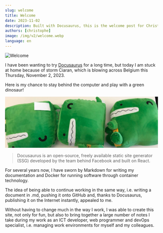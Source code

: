 ```yaml
---
slug: welcome
title: Welcome
date: 2023-11-02
description: Built with Docusaurus, this is the welcome post for Christophe Avonture's blog. Find a collection of personal notes on Markdown, Docker, PHP development, and devOps.
authors: [christophe]
image: /img/v2/welcome.webp
language: en
---
```

![Welcome](/img/v2/welcome.webp)

I have been wanting to try [Docusaurus](https://docusaurus.io/) for a long time, but today I am stuck at home because of storm Ciaran, which is blowing across Belgium this Thursday, November 2, 2023.

Here is my chance to stay behind the computer and play with a green dinosaur!

<!-- truncate -->

![Docusaurus Plushie](./images/docusaurus-plushie-banner.jpg)

> Docusaurus is an open-source, freely available static site generator (SSG) developed by the team behind Facebook and built on React.

For several years now, I have sworn by Markdown for writing my documentation and Docker for running software through container technology.

The idea of being able to continue working in the same way, i.e. writing a document in .md, pushing it onto GitHub and, thanks to Docusaurus, publishing it on the Internet instantly, appealed to me.

Without having to change much in the way I work, I was able to create this site, not only for fun, but also to bring together a large number of notes I take during my work as an ICT developer, web programmer and devOps specialist, i.e. managing work environments for myself and my colleagues.
